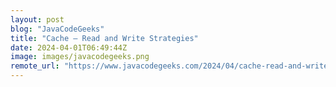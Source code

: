 ```yaml
---
layout: post
blog: "JavaCodeGeeks"
title: "Cache – Read and Write Strategies"
date: 2024-04-01T06:49:44Z
image: images/javacodegeeks.png
remote_url: "https://www.javacodegeeks.com/2024/04/cache-read-and-write-strategies.html"
---
```

